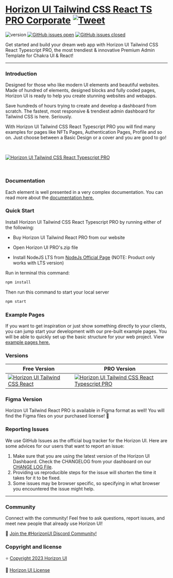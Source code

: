 # [Horizon UI Tailwind CSS React TS PRO Corporate](https://horizon-ui.com/horizon-tailwind-react-pro-ts/) [![Tweet](https://img.shields.io/twitter/url/http/shields.io.svg?style=social&logo=twitter)](https://twitter.com/intent/tweet?text=Check%20Horizon%20UI%20Tailwind%20React%20PRO,%20the%20trendiest%20Premium%20admin%20dashboard%20template%20for%20%23tailwindcss%20and%20%23react!%0A%0Ahttps%3A//horizon-ui.com/pro%20)

![version](https://img.shields.io/badge/version-2.1.1-blue.svg)
[![GitHub issues open](https://img.shields.io/github/issues/horizon-ui/horizon-tailwind-react-pro-ts.svg?maxAge=2592000)](https://github.com/horizon-ui/horizon-tailwind-react-pro-ts/issues?q=is%3Aopen+is%3Aissue)
[![GitHub issues closed](https://img.shields.io/github/issues-closed-raw/horizon-ui/horizon-tailwind-react-pro-ts.svg?maxAge=2592000)](https://github.com/horizon-ui/horizon-tailwind-react-pro-ts/issues?q=is%3Aissue+is%3Aclosed)

Get started and build your dream web app with Horizon UI Tailwind CSS React Typescript PRO, the most trendiest & innovative Premium Admin Template for Chakra UI & React!

---

### Introduction

Designed for those who like modern UI elements and beautiful websites. Made of hundred of elements, designed blocks and fully coded pages, Horizon UI is ready to help you create stunning websites and webapps.

Save hundreds of hours trying to create and develop a dashboard from scratch. The fastest, most responsive & trendiest admin dashboard for Tailwind CSS is here. Seriously.

With Horizon UI Tailwind CSS React Typescript PRO you will find many examples for pages like NFTs Pages, Authentication Pages, Profile and so on. Just choose between a Basic Design or a cover and you are good to go!

<p>&nbsp;</p>

[<img alt="Horizon UI Tailwind CSS React Typescript PRO" src="https://i.ibb.co/d0cVzKB/horizon-ui-pro-tailwind.png" /> ](https://horizon-ui.com/horizon-tailwind-react-pro-ts)

<p>&nbsp;</p>

### Documentation

Each element is well presented in a very complex documentation. You can read
more about the <a href="https://horizon-ui.com/docs-tailwind/docs/react/installation?ref=readme-horizon-tailwind-react-pro-ts" target="_blank">documentation here.</a>

### Quick Start

Install Horizon UI Tailwind CSS React Typescript PRO by running either of the following:

- Buy Horizon UI Tailwind React PRO from our website

- Open Horizon UI PRO's.zip file

- Install NodeJS LTS from [NodeJs Official Page](https://nodejs.org/en/?ref=horizon-ui.com) (NOTE: Product only works with LTS version)

Run in terminal this command:

```bash
npm install
```

Then run this command to start your local server

```bash
npm start
```

### Example Pages

If you want to get inspiration or just show something directly to your clients, you can jump start your development with our pre-built example pages. You will be able to quickly set up the basic structure for your web project. View <a href="https://horizon-ui.com/horizon-tailwind-react-pro-ts/?ref=readme-horizon-tailwind-react-pro-ts" target="_blank">example pages here.</a>

### Versions

| Free Version                                                                                                       | PRO Version                                                                                                               |
| ------------------------------------------------------------------------------------------------------------------ | ------------------------------------------------------------------------------------------------------------------------- |
| [![Horizon UI Tailwind CSS React](https://i.ibb.co/1zhBQ2J/horizon-ui-tailwind-2.png)](https://www.horizon-ui.com/?ref=readme-horizon-tailwind-react-pro-ts) | [![Horizon UI Tailwind CSS React Typescript PRO](https://i.ibb.co/d0cVzKB/horizon-ui-pro-tailwind.png)](https://www.horizon-ui.com/pro?ref=readme-horizon-tailwind-react-pro-ts) |

### Figma Version

Horizon UI Tailwind React PRO is available in Figma format as well! You will find the Figma files on your purchased license! 🎨

### Reporting Issues

We use GitHub Issues as the official bug tracker for the Horizon UI. Here are
some advices for our users that want to report an issue:

1. Make sure that you are using the latest version of the Horizon UI Dashbaord.
   Check the CHANGELOG from your dashboard on our
   [CHANGE LOG File](https://github.com/horizon-ui/horizon-ui-tailwind-pro-react-ts/blob/main/CHANGELOG.md?ref=readme-horizon-tailwind-react-pro-ts).
2. Providing us reproducible steps for the issue will shorten the time it takes
   for it to be fixed.
3. Some issues may be browser specific, so specifying in what browser you
   encountered the issue might help.

---

### Community

Connect with the community! Feel free to ask questions, report issues, and meet
new people that already use Horizon UI!

💬 [Join the #HorizonUI Discord Community!](https://discord.gg/f6tEKFBd4m)

### Copyright and license

⭐️ [Copyright 2023 Horizon UI ](https://www.horizon-ui.com/?ref=readme-horizon-tailwind-react-pro-ts)

📄 [Horizon UI License](https://www.simmmple.com/licenses?ref=readme-horizon-tailwind-react-pro-ts)
